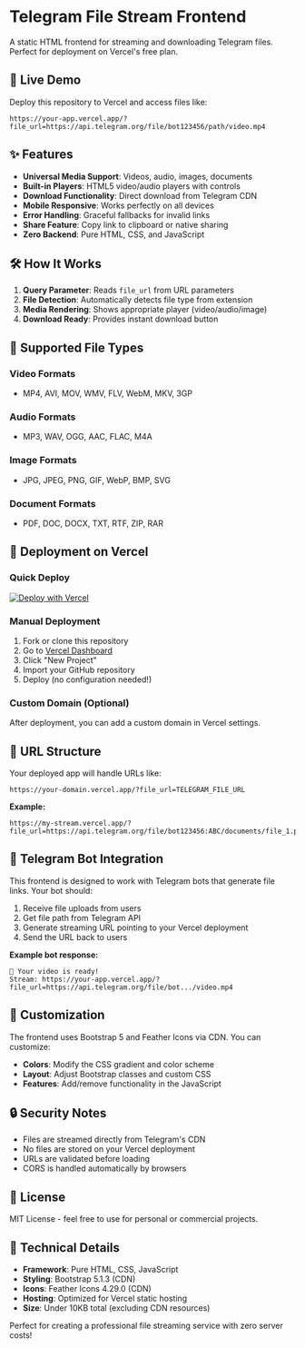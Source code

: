 # Telegram File Stream Frontend

A static HTML frontend for streaming and downloading Telegram files. Perfect for deployment on Vercel's free plan.

## 🚀 Live Demo

Deploy this repository to Vercel and access files like:
```
https://your-app.vercel.app/?file_url=https://api.telegram.org/file/bot123456/path/video.mp4
```

## ✨ Features

- **Universal Media Support**: Videos, audio, images, documents
- **Built-in Players**: HTML5 video/audio players with controls
- **Download Functionality**: Direct download from Telegram CDN
- **Mobile Responsive**: Works perfectly on all devices
- **Error Handling**: Graceful fallbacks for invalid links
- **Share Feature**: Copy link to clipboard or native sharing
- **Zero Backend**: Pure HTML, CSS, and JavaScript

## 🛠️ How It Works

1. **Query Parameter**: Reads `file_url` from URL parameters
2. **File Detection**: Automatically detects file type from extension
3. **Media Rendering**: Shows appropriate player (video/audio/image)
4. **Download Ready**: Provides instant download button

## 📱 Supported File Types

### Video Formats
- MP4, AVI, MOV, WMV, FLV, WebM, MKV, 3GP

### Audio Formats  
- MP3, WAV, OGG, AAC, FLAC, M4A

### Image Formats
- JPG, JPEG, PNG, GIF, WebP, BMP, SVG

### Document Formats
- PDF, DOC, DOCX, TXT, RTF, ZIP, RAR

## 🚀 Deployment on Vercel

### Quick Deploy

[![Deploy with Vercel](https://vercel.com/button)](https://vercel.com/new/clone?repository-url=https://github.com/safielbit/telegram-file-stream)

### Manual Deployment

1. Fork or clone this repository
2. Go to [Vercel Dashboard](https://vercel.com/dashboard)
3. Click "New Project"
4. Import your GitHub repository
5. Deploy (no configuration needed!)

### Custom Domain (Optional)

After deployment, you can add a custom domain in Vercel settings.

## 🔗 URL Structure

Your deployed app will handle URLs like:

```
https://your-domain.vercel.app/?file_url=TELEGRAM_FILE_URL
```

**Example:**
```
https://my-stream.vercel.app/?file_url=https://api.telegram.org/file/bot123456:ABC/documents/file_1.pdf
```

## 🤖 Telegram Bot Integration

This frontend is designed to work with Telegram bots that generate file links. Your bot should:

1. Receive file uploads from users
2. Get file path from Telegram API
3. Generate streaming URL pointing to your Vercel deployment
4. Send the URL back to users

**Example bot response:**
```
🎥 Your video is ready!
Stream: https://your-app.vercel.app/?file_url=https://api.telegram.org/file/bot.../video.mp4
```

## 🎨 Customization

The frontend uses Bootstrap 5 and Feather Icons via CDN. You can customize:

- **Colors**: Modify the CSS gradient and color scheme
- **Layout**: Adjust Bootstrap classes and custom CSS
- **Features**: Add/remove functionality in the JavaScript

## 🔒 Security Notes

- Files are streamed directly from Telegram's CDN
- No files are stored on your Vercel deployment
- URLs are validated before loading
- CORS is handled automatically by browsers

## 📄 License

MIT License - feel free to use for personal or commercial projects.

## 🔧 Technical Details

- **Framework**: Pure HTML, CSS, JavaScript
- **Styling**: Bootstrap 5.1.3 (CDN)
- **Icons**: Feather Icons 4.29.0 (CDN)
- **Hosting**: Optimized for Vercel static hosting
- **Size**: Under 10KB total (excluding CDN resources)

Perfect for creating a professional file streaming service with zero server costs!
